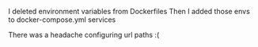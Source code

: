 I deleted environment variables from Dockerfiles
Then I added those envs to docker-compose.yml services

There was a headache configuring url paths :(